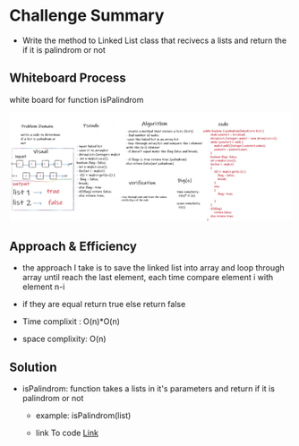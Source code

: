 # Challenge Summary
<!-- Description of the challenge -->

* Write the method to Linked List class that recivecs a lists and return the if it is palindrom or not


## Whiteboard Process
<!-- Embedded whiteboard image -->

white board for function isPalindrom


![isPalindrom ](../assets/palindrom.jpg)


## Approach & Efficiency
<!-- What approach did you take? Why? What is the Big O space/time for this approach? -->

* the approach I take is to save the linked list into array and loop through array until reach the last element, each time compare element i with element n-i
* if they are equal return true else return false

* Time complixit : O(n)*O(n)
* space complixity: O(n)


## Solution
<!-- Show how to run your code, and examples of it in action -->


* isPalindrom: function takes a lists in it's parameters and return if it is palindrom or not
    * example: isPalindrom(list)

    * link To code  [Link](/linkedList/app/src/main/java/linkedList/linkedList1.java)
